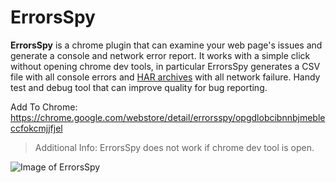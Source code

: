 # ErrorsSpy
**ErrorsSpy** is a chrome plugin that can examine your web page's issues and generate a console and network error report. It works with a simple click without opening chrome dev tools, in particular ErrorsSpy generates a CSV file with all console errors and [HAR archives](https://en.wikipedia.org/wiki/.har) with all network failure. Handy test and debug tool that can improve quality for bug reporting.

Add To Chrome: https://chrome.google.com/webstore/detail/errorsspy/opgdlobcibnnbjmebleccfokcmjjfjel

> Additional Info: ErrorsSpy does not work if chrome dev tool is open.

![Image of ErrorsSpy](https://user-images.githubusercontent.com/6695231/27511382-b5468830-5922-11e7-8c19-ba4dc6dca957.gif)

